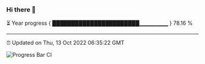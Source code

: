 ### Hi there 👋

⏳ Year progress { ███████████████████████▁▁▁▁▁▁▁ } 78.16 %

---

⏰ Updated on Thu, 13 Oct 2022 06:35:22 GMT

![Progress Bar CI](https://github.com/Shyam-Makwana/GitHub-Actions-Demo/workflows/Progress%20Bar%20CI/badge.svg)
